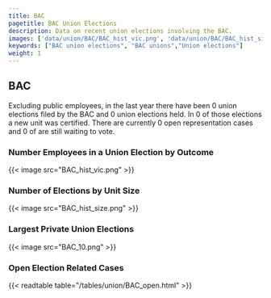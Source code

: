 ```yaml
---
title: BAC
pagetitle: BAC Union Elections
description: Data on recent union elections involving the BAC.
images: ['data/union/BAC/BAC_hist_vic.png', 'data/union/BAC/BAC_hist_size.png', 'data/union/BAC/BAC_10.png']
keywords: ["BAC union elections", "BAC unions","Union elections"]
weight: 1
---
```

##  BAC

Excluding public employees, in the last year there have been 0 union elections filed by the BAC and 0 union elections held. In 0 of those elections a new unit was certified. There are currently 0 open representation cases and 0 of are still waiting to vote.

### Number Employees in a Union Election by Outcome
{{< image src="BAC_hist_vic.png" >}}

### Number of Elections by Unit Size
{{< image src="BAC_hist_size.png" >}}

### Largest Private Union Elections
{{< image src="BAC_10.png" >}}

### Open Election Related Cases
{{< readtable table="/tables/union/BAC_open.html" >}}

